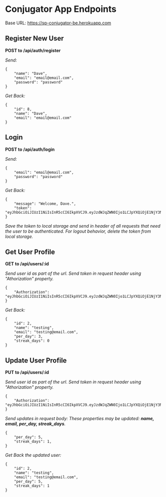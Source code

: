 # Conjugator App Endpoints

Base URL: https://sp-conjugator-be.herokuapp.com

## Register New User

**POST to /api/auth/register**

_Send:_

```
{
	"name": "Dave",
	"email": "email@email.com",
	"password": "password"
}
```

_Get Back:_

```
{
	"id": 8,
	"name": "Dave",
	"email": "email@email.com"
}
```

## Login

**POST to /api/auth/login**

_Send:_

```
{
	"email": "email@email.com",
	"password": "password"
}
```

_Get Back:_

```
{
	"message": "Welcome, Dave.",
	"token": "eyJhbGciOiJIUzI1NiIsInR5cCI6IkpXVCJ9.eyJzdWJqZWN0Ijo1LCJpYXQiOjE1NjY3Nzk1OTcsImV4cCI6MTU2Njg2NTk5N30.yFjcXl4OS3ielV0ROHZ2FhjS5s38JKqf2R2mwb5wA2o"
}
```

_Save the token to local storage and send in header of all requests that need the user to be authenticated._
_For logout behavior, delete the token from local storage._

## Get User Profile

**GET to /api/users/:id**

_Send user id as part of the url._
_Send token in request header using "Athorization" property._

```
{
	"Authorization": "eyJhbGciOiJIUzI1NiIsInR5cCI6IkpXVCJ9.eyJzdWJqZWN0Ijo1LCJpYXQiOjE1NjY3Nzk1OTcsImV4cCI6MTU2Njg2NTk5N30.yFjcXl4OS3ielV0ROHZ2FhjS5s38JKqf2R2mwb5wA2o"
}
```

_Get Back:_

```
{
	"id": 2,
	"name": "testing",
	"email": "testing@email.com",
	"per_day": 3,
	"streak_days": 0
}
```

## Update User Profile

**PUT to /api/users/:id**

_Send user id as part of the url._
_Send token in request header using "Athorization" property._

```
{
	"Authorization": "eyJhbGciOiJIUzI1NiIsInR5cCI6IkpXVCJ9.eyJzdWJqZWN0Ijo1LCJpYXQiOjE1NjY3Nzk1OTcsImV4cCI6MTU2Njg2NTk5N30.yFjcXl4OS3ielV0ROHZ2FhjS5s38JKqf2R2mwb5wA2o"
}
```

_Send updates in request body:_
_These properties may be updated: **name, email, per_day, streak_days**._

```
{
	"per_day": 5,
	"streak_days": 1,
}
```

_Get Back the updated user:_

```
{
	"id": 2,
	"name": "testing",
	"email": "testing@email.com",
	"per_day": 5,
	"streak_days": 1
}
```
